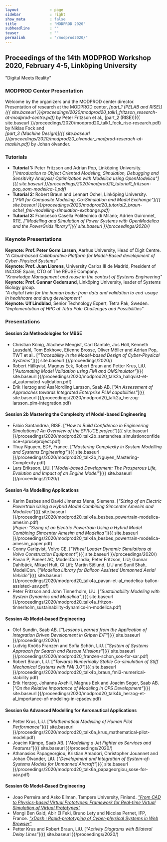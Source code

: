 ```yaml
---
layout              : page
sidebar             : right
show_meta           : false
title               : "MODPROD 2020"
subheadline         : ""
teaser              : ""
permalink           : "/modprod2020/"
---
```


## Proceedings of the 14th MODPROD Workshop 2020, February 4-5, Link&#246;ping University

"Digital Meets Reality"

### MODPROD Center Presentation

Welcome by the organizers and the MODPROD center director.\
Presentation of research at the MODPROD center, *[part_1 (PELAB and RISE)]({{ site.baseurl }}/proceedings/2020/modprod20_talk1_fritzson_research-at-modprod-centre.pdf)* by Peter Fritzson et al., [part_2 (RISE)]({{ site.baseurl }}/proceedings/2020/modprod20_talk1_fock_rise-research.pdf) by Niklas Fock and\
*[part_3 (Machine Design)]({{ site.baseurl }}/proceedings/2020/modprod20_olvander_modprod-reserach-at-maskin.pdf)* by Johan &#246;lvander.

### Tutorials

-   **Tutorial 1:** Peter Fritzson and Adrian Pop, Link&#246;ping University.\
    *["Introduction to Object Oriented Modeling, Simulation, Debugging and Sensitivity Analysis/ Optimization with Modelica using OpenModelica"]({{ site.baseurl }}/proceedings/2020/modprod20_tutorial1_fritzson-pop_oom-modelica-1.pdf)*
-   **Tutorial 2:** Robert Braun and Lennart Ochel, Link&#246;ping University.\
    *["FMI for Composite Modeling, Co-Simulation and Model Exchange"]({{ site.baseurl }}/proceedings/2020/modprod20_tutorial2_braun-ochel_fmi-modelling-simulation-exchange.pdf)*
-   **Tutorial 3:** Francesco Casella Politecnico di Milano; Adrien Guironnet, RTE. *["Modelling and Simulation of Power Systems with OpenModelica and the PowerGrids library"]({{ site.baseurl }}/proceedings/2020/)*

### Keynote Presentations

**Keynote: Prof. Peter Gorm Larsen**, Aarhus University, Head of Digit Centre.\
*"A Cloud-based Collaborative Platform for Model-Based development of Cyber-Physical Systems"*\
**Keynote: Prof. Juan Llorens**, University Carlos III de Madrid, President of INCOSE Spain, CTO of The REUSE Company.\
*"Knowledge Management and reuse in the context of Systems Engineering"*\
**Keynote: Prof. Gunnar Cedersund**, Link&#246;ping University, leader of Systems Biology group.\
*"A digital twin for the human body: from data and validation to end-usage in healthcare and drug development"*\
**Keynote: Ulf Lindblad**, Senior Technology Expert, Tetra Pak, Sweden.\
*"Implementation of HPC at Tetra Pak: Challenges and Possibilities"*

### Presentations

#### Session 2a Methodologies for MBSE

-   Christian K&#246;nig, Alachew Mengist, Carl Gamble, Jos H&#246;ll, Kenneth Lausdahl, Tom Bokhove, Etienne Brosse, Oliver M&#246;ller and Adrian Pop, TWT et al.. [*"Traceability in the Model-based Design of Cyber-Physical Systems"*]({{ site.baseurl }}/proceedings/2020/)
-   Robert H&#228;llqvist, Magnus Eek, Robert Braun and Petter Krus, LiU. [*"Automating Model Validation using FMI and OMSimulator"*]({{ site.baseurl }}/proceedings/2020/modprod20_talk2a_hallqvist-et-al_automated-validation.pdf)
-   Erik Herzog and &Aring;saNordling Larsson, Saab AB. [*"An Assessment of Approaches towards Integrated Enterprise PLM capabilities"*]({{ site.baseurl }}/proceedings/2020/modprod20_talk2a_herzog-larsson_plm-integration.pdf)

#### Session 2b Mastering the Complexity of Model-based Engineering

-   Fabio Santandrea, RISE. [*"How to Build Confidence in Engineering Simulations? An Overview of the SPRUCE project"*]({{ site.baseurl }}/proceedings/2020/modprod20_talk2b_santandrea_simulationconfidence-spruceproject.pdf)
-   Thuy Nguyen, EDF, France. [*"Mastering Complexity in System Modelling and Systems Engineering"*]({{ site.baseurl }}/proceedings/2020/modprod20_talk2b_Nguyen_Mastering-Complexity.pdf)
-   Lars Eriksson, LiU. [*"Model-based Development: The Prosperous Life, Evolution and Impact of an Engine Model"*]({{ site.baseurl }}/proceedings/2020/)

#### Session 4a Modelling Applications

-   Karim Besbes and David Jimenez Mena, Siemens. [*"Sizing of an Electric Powertrain Using a Hybrid Model Combining Simcenter Amesim and Modelica"*]({{ site.baseurl }}/proceedings/2020/modprod20_talk4a_besbes_powertrain-modelica-amesim.pdf)\
    [*Paper: "Sizing of an Electric Powertrain Using a Hybrid Model Combining Simcenter Amesim and Modelica"*]({{ site.baseurl }}/proceedings/2020/modprod20_talk4a_besbes_powertrain-modelica-amesim_paper.pdf)
-   Conny Carlqvist, Volvo CE. [*"Wheel Loader Dynamic Simulations at Volvo Construction Equipment"*]({{ site.baseurl }}/proceedings/2020/)
-   Pavan P, Puneet AC, ModeliCon India; Peter Fritzson, LiU; Gunnar Dahlb&#228;ck, Mikael Hult, GI Lift; Martin Sj&#246;lund, LiU and Sunil Shah, ModeliCon. [*"Modelica Library for Balloon Assisted Unmanned Aerial Vehicle"*]({{ site.baseurl }}/proceedings/2020/modprod20_talk4a_pavan-et-al_modelica-ballon-assisted-uav.pdf)
-   Peter Fritzson and John Tinnerholm, LiU. [*"Sustainability Modeling with System Dynamics and Modelica"*]({{ site.baseurl }}/proceedings/2020/modprod20_talk4a_fritzon-tinnerholm_sustainability-dynamics-in-modelica.pdf)

#### Session 4b Model-based Engineering

-   Olof Sundin, Saab AB. [*"Lessons Learned from the Application of Integration Driven Development in Gripen E/F"*]({{ site.baseurl }}/proceedings/2020/)
-   Ludvig Kn&#246;&#246;s Franz&eacute;n and Sofia Sch&#246;n, LiU. [*"System of Systems Approach for Search and Rescue Missions"*]({{ site.baseurl }}/proceedings/2020/modprod20_franzen-schon_sos-for-sar.pdf)
-   Robert Braun, LiU. [*"Towards Numerically Stable Co-simulation of Stiff Mechanical Systems with FMI 3.0"*]({{ site.baseurl }}/proceedings/2020/modprod20_talk4b_braun_fmi3-numerical-stability.pdf)
-   Erik Herzog, Johanna Axehill, Magnus Eek and Joacim Seger, Saab AB. [*"On the Relative Importance of Modeling in CPS Development"*]({{ site.baseurl }}/proceedings/2020/modprod20_talk4b_herzog-et-al_importance-of-modeling-in-cpsdev.pdf)

#### Session 6a Advanced Modelling for Aeronautical Applications

-   Petter Krus, LiU. [*"Mathematical Modelling of Human Pilot Performance"*]({{ site.baseurl }}/proceedings/2020/modprod20_talk6a_krus_mathematical-pilot-model.pdf)
-   Joacim K&#228;mpe, Saab AB. [*"Modelling a Jet Fighter as Services and Features"*]({{ site.baseurl }}/proceedings/2020/)
-   Athanasios Papageorgiou, Kristian Amadori, Christopher Jouannet and Johan &Ouml;lvander, LiU. [*"Development and Integration of System-of-Systems Models for Unmanned Aircraft"*]({{ site.baseurl }}/proceedings/2020/modprod20_talk6a_papageorgiou_sose-for-uav.pdf)

#### Session 6b Model-Based Engineering

-   Joao Perreira and Asko Ellman, Tampere University, Finland. [*"From CAD to Physics-based Virtual Prototypes: Framework for Real-time Virtual Simulation of Virtual Prototypes"*](https://modprodblog.wordpress.com/wp-content/uploads/2020/06/modprod20_talk6b_ellman_cad-to-vrtual-prototypes.pdf)
-   Mongi Ben Gaid, Abir El Feki, Bruno Lety and Nicolas Pernet, IFP, France. [*"xDash : Rapid-prototyping of Cyber-physical Systems in Web Browser"*](https://modprodblog.wordpress.com/wp-content/uploads/2020/05/modprod20_talk6b_gaid-et-al_xdash-rapid-prototyping.pdf)
-   Petter Krus and Robert Braun, LiU. [*"Activity Diagrams with Bilateral Delay Lines"*]({{ site.baseurl }}/proceedings/2020/)